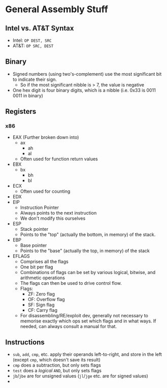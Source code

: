 # General Assembly Stuff #

## Intel vs. AT&T Syntax ##

- Intel: `OP DEST, SRC`
- AT&T: `OP SRC, DEST`

## Binary ##

- Signed numbers (using two's-complement) use the most significant bit to indicate their sign.
  - So if the most significant nibble is > 7, the value is negative
- One hex digit is four binary digits, which is a nibble (i.e. 0x33 is 0011 0011 in binary) 

## Registers ##

### x86 ###

- EAX (Further broken down into)
  - ax
    - ah
    - al
  - Often used for function return values
- EBX
  - bx
    - bh
    - bl
- ECX
  - Often used for counting
- EDX
- EIP 
  - Instruction Pointer
  - Always points to the next instruction
  - We don't modify this ourselves
- ESP 
  - Stack pointer
  - Points to the "top" (actually the bottom, in memory) of the stack.
- EBP
  - Base pointer
  - Points to the "base" (actually the top, in memory) of the stack
- EFLAGS
  - Comprises all the flags
  - One bit per flag
  - Combinations of flags can be set by various logical, bitwise, and arithmetic operations
  - The flags can then be used to drive control flow.
  - Flags:
    - ZF: Zero flag
    - OF: Overflow flag
    - SF: Sign flag
    - CF: Carry flag
  - For disassembling/RE/exploit dev, generally not necessary to memorise exactly which ops set which flags and in what ways. If needed, can always consult a manual for that.

## Instructions ##

- `sub`, `add`, `cmp`, etc. apply their operands left-to-right, and store in the left (except `cmp`, which doesn't save its result)
- `cmp` does a subtraction, but only sets flags
- `test` does a *logical* `AND`, but only sets flags
- `jb`/`jbe` are for unsigned values (`jl`/`jge` etc. are for signed values)
- 